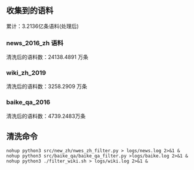 ## 收集到的语料

累计：3.2136亿条语料(处理后)

### news_2016_zh 语料

清洗后的语料数：24138.4891 万条

### wiki_zh_2019

清洗后的语料数：3258.2909 万条

### baike_qa_2016

清洗后的语料数：4739.2483万条

## 清洗命令

```buildoutcfg
nohup python3 src/new_zh/nwes_zh_filter.py > logs/news.log 2>&1 & 
nohup python3 src/baike_qa/baike_qa_filter.py >logs/baike.log 2>&1 & 
nohup python3 ./filter_wiki.sh > logs/wiki.log 2>&1 &

```

